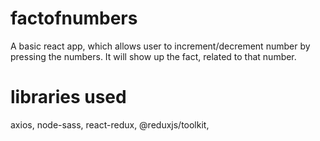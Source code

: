 # factofnumbers
A basic react app, which allows user to increment/decrement number by pressing the numbers.
It will show up the fact, related to that number.

# libraries used
axios,
node-sass,
react-redux,
@reduxjs/toolkit,

